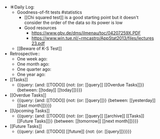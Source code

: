 - ☀️Daily Log:
    - Goodness-of-fit tests #statistics 
        - [[Chi squared test]] is a good starting point but it doesn't consider the order of the data so its power is low
        - Good resources
            - https://www.gbv.de/dms/ilmenau/toc/04207259X.PDF
            - https://www.win.tue.nl/~rmcastro/AppStat2013/files/lectures23.pdf
    - [[Beware of K-S Test]] 
- Retrospective::
    - One week ago:
    - One month ago:
    - One quarter ago:
    - One year ago:
- [[Tasks]]
    - {{query: {and: [[TODO]] {not: {or: [[query]] [[Overdue Tasks]]}} {between: [[today]] [[today]]}}}}
- [[Overdue Tasks]]
    - {{query: {and: [[TODO]] {not: {or: [[query]]}} {between: [[yesterday]] [[last month]]}}}}
- [[Upcoming Tasks]]
    - {{query: {and: [[TODO]] {not: {or: [[query]] [[archive]] [[Tasks]] [[Future Tasks]]}} {between: [[tomorrow]] [[next month]]}}}}
- [[Future Tasks]]
    - {{query: {and: [[TODO]] [[future]] {not: {or: [[query]]}}}}}
